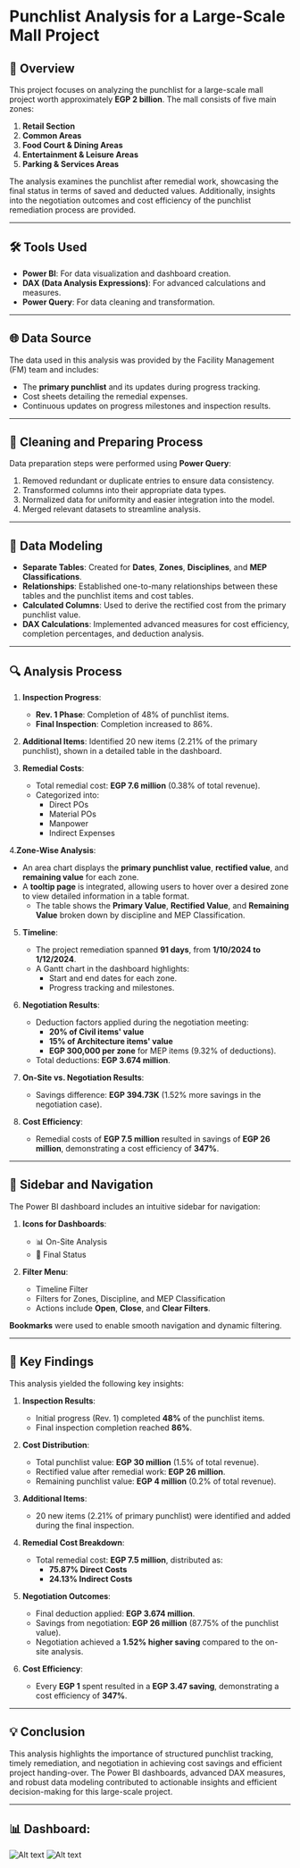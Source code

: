 # Punchlist Analysis for a Large-Scale Mall Project

## 📅 Overview 

This project focuses on analyzing the punchlist for a large-scale mall project worth approximately **EGP 2 billion**. The mall consists of five main zones:  
1. **Retail Section**  
2. **Common Areas**  
3. **Food Court & Dining Areas**  
4. **Entertainment & Leisure Areas**  
5. **Parking & Services Areas**  

The analysis examines the punchlist after remedial work, showcasing the final status in terms of saved and deducted values. Additionally, insights into the negotiation outcomes and cost efficiency of the punchlist remediation process are provided.

---

## 🛠️ Tools Used 

- **Power BI**: For data visualization and dashboard creation.  
- **DAX (Data Analysis Expressions)**: For advanced calculations and measures.  
- **Power Query**: For data cleaning and transformation.

---

## 🌐 Data Source 

The data used in this analysis was provided by the Facility Management (FM) team and includes:
- The **primary punchlist** and its updates during progress tracking.
- Cost sheets detailing the remedial expenses.
- Continuous updates on progress milestones and inspection results.

---

## 🧹  Cleaning and Preparing Process 
Data preparation steps were performed using **Power Query**:
1. Removed redundant or duplicate entries to ensure data consistency.  
2. Transformed columns into their appropriate data types.  
3. Normalized data for uniformity and easier integration into the model.  
4. Merged relevant datasets to streamline analysis.  

---

## 🔗 Data Modeling 

- **Separate Tables**: Created for **Dates**, **Zones**, **Disciplines**, and **MEP Classifications**.  
- **Relationships**: Established one-to-many relationships between these tables and the punchlist items and cost tables.  
- **Calculated Columns**: Used to derive the rectified cost from the primary punchlist value.  
- **DAX Calculations**: Implemented advanced measures for cost efficiency, completion percentages, and deduction analysis.

---

## 🔍 Analysis Process 

1. **Inspection Progress**:  
   - **Rev. 1 Phase**: Completion of 48% of punchlist items.  
   - **Final Inspection**: Completion increased to 86%.  

2. **Additional Items**: Identified 20 new items (2.21% of the primary punchlist), shown in a detailed table in the dashboard.  

3. **Remedial Costs**:  
   - Total remedial cost: **EGP 7.6 million** (0.38% of total revenue).  
   - Categorized into:
     - Direct POs  
     - Material POs  
     - Manpower  
     - Indirect Expenses  

4.**Zone-Wise Analysis**:  
   - An area chart displays the **primary punchlist value**, **rectified value**, and **remaining value** for each zone.  
   - A **tooltip page** is integrated, allowing users to hover over a desired zone to view detailed information in a table format.  
     - The table shows the **Primary Value**, **Rectified Value**, and **Remaining Value** broken down by discipline and MEP Classification.

5. **Timeline**:  
   - The project remediation spanned **91 days**, from **1/10/2024 to 1/12/2024**.  
   - A Gantt chart in the dashboard highlights:
     - Start and end dates for each zone.  
     - Progress tracking and milestones.  

6. **Negotiation Results**:  
   - Deduction factors applied during the negotiation meeting:
     - **20% of Civil items' value**  
     - **15% of Architecture items' value**  
     - **EGP 300,000 per zone** for MEP items (9.32% of deductions).  
   - Total deductions: **EGP 3.674 million**.  

7. **On-Site vs. Negotiation Results**:  
   - Savings difference: **EGP 394.73K** (1.52% more savings in the negotiation case).  

8. **Cost Efficiency**:  
   - Remedial costs of **EGP 7.5 million** resulted in savings of **EGP 26 million**, demonstrating a cost efficiency of **347%**.

---

## 📑 Sidebar and Navigation 

The Power BI dashboard includes an intuitive sidebar for navigation:  
1. **Icons for Dashboards**:  
   - 📊 On-Site Analysis  
   - 🤝 Final Status  

2. **Filter Menu**:  
   - Timeline Filter  
   - Filters for Zones, Discipline, and MEP Classification  
   - Actions include **Open**, **Close**, and **Clear Filters**.  

**Bookmarks** were used to enable smooth navigation and dynamic filtering.

---

## 📌 Key Findings 

This analysis yielded the following key insights:  
1. **Inspection Results**:  
   - Initial progress (Rev. 1) completed **48%** of the punchlist items.  
   - Final inspection completion reached **86%**.  

2. **Cost Distribution**:  
   - Total punchlist value: **EGP 30 million** (1.5% of total revenue).  
   - Rectified value after remedial work: **EGP 26 million**.  
   - Remaining punchlist value: **EGP 4 million** (0.2% of total revenue).  

3. **Additional Items**:  
   - 20 new items (2.21% of primary punchlist) were identified and added during the final inspection.  

4. **Remedial Cost Breakdown**:  
   - Total remedial cost: **EGP 7.5 million**, distributed as:
     - **75.87% Direct Costs**  
     - **24.13% Indirect Costs**  

5. **Negotiation Outcomes**:  
   - Final deduction applied: **EGP 3.674 million**.  
   - Savings from negotiation: **EGP 26 million** (87.75% of the punchlist value).  
   - Negotiation achieved a **1.52% higher saving** compared to the on-site analysis.  

6. **Cost Efficiency**:  
   - Every **EGP 1** spent resulted in a **EGP 3.47 saving**, demonstrating a cost efficiency of **347%**.  

---

## 💡 Conclusion 

This analysis highlights the importance of structured punchlist tracking, timely remediation, and negotiation in achieving cost savings and efficient project handing-over. The Power BI dashboards, advanced DAX measures, and robust data modeling contributed to actionable insights and efficient decision-making for this large-scale project.

---

## 📊 Dashboard:
![Alt text](https://github.com/Ahmed-Kazlak/Punch-List-Analysis-Power-BI/blob/main/On-Site%20Analysis.png)
![Alt text](https://github.com/Ahmed-Kazlak/Punch-List-Analysis-Power-BI/blob/main/Final%20Status.png)
